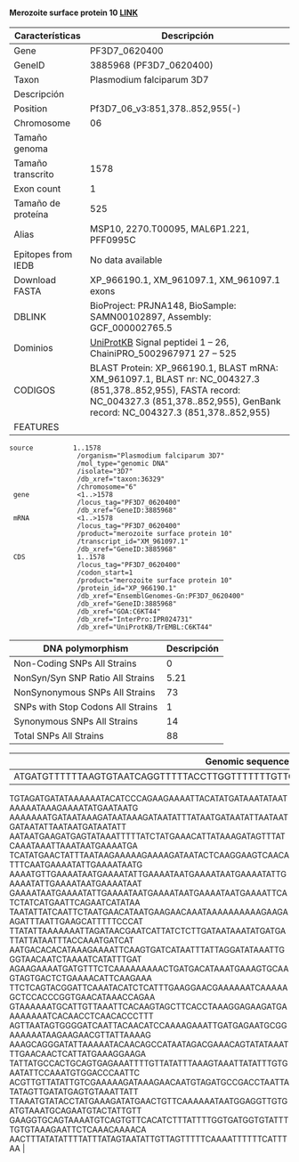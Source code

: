 #### Merozoite surface protein 10 [LINK](https://www.ncbi.nlm.nih.gov/gene/3885968) 

| **Características** | **Descripción** |
| ------ | ----------- |
| Gene|	PF3D7_0620400  |
|GeneID| 3885968 (PF3D7_0620400)	|
| Taxon | Plasmodium falciparum 3D7 |
| Descripción |  |
| Position | Pf3D7_06_v3:851,378..852,955(-) |
| Chromosome  | 06 |
| Tamaño genoma|  |
| Tamaño transcrito | 1578  |
| Exon count | 1 |
| Tamaño de proteína |525|
| Alias| MSP10, 2270.T00095, MAL6P1.221, PFF0995C |
| Epitopes from IEDB | No data available |
| Download FASTA |XP_966190.1, XM_961097.1, XM_961097.1 exons|
|DBLINK| BioProject: PRJNA148, BioSample: SAMN00102897, Assembly: GCF_000002765.5 |
|Dominios| [UniProtKB](https://www.uniprot.org/uniprot/C6KT44) Signal peptidei	1 – 26, ChainiPRO_5002967971	27 – 525|
|CODIGOS|BLAST Protein: 	XP_966190.1, BLAST mRNA: 	XM_961097.1, BLAST nr: 	NC_004327.3 (851,378..852,955), FASTA record: 	NC_004327.3 (851,378..852,955), GenBank record: 	NC_004327.3 (851,378..852,955)|
|FEATURES|     
    source          1..1578
                     /organism="Plasmodium falciparum 3D7"
                     /mol_type="genomic DNA"
                     /isolate="3D7"
                     /db_xref="taxon:36329"
                     /chromosome="6"
     gene            <1..>1578
                     /locus_tag="PF3D7_0620400"
                     /db_xref="GeneID:3885968"
     mRNA            <1..>1578
                     /locus_tag="PF3D7_0620400"
                     /product="merozoite surface protein 10"
                     /transcript_id="XM_961097.1"
                     /db_xref="GeneID:3885968"
     CDS             1..1578
                     /locus_tag="PF3D7_0620400"
                     /codon_start=1
                     /product="merozoite surface protein 10"
                     /protein_id="XP_966190.1"
                     /db_xref="EnsemblGenomes-Gn:PF3D7_0620400"
                     /db_xref="GeneID:3885968"
                     /db_xref="GOA:C6KT44"
                     /db_xref="InterPro:IPR024731"
                     /db_xref="UniProtKB/TrEMBL:C6KT44"     
   


| DNA polymorphism  | Descripción |
| ------ | ----------- |
| Non-Coding SNPs All Strains | 0 |
| NonSyn/Syn SNP Ratio All Strains  |5.21  |
| NonSynonymous SNPs All Strains  | 73 |
| SNPs with Stop Codons All Strains  | 1 |
| Synonymous SNPs All Strains  | 14 |
| Total SNPs All Strains | 88 |


| Genomic sequence|
| ------ |
|ATGATGTTTTTTAAGTGTAATCAGGTTTTTACCTTGGTTTTTTTGTTGCTCTTATATTTTAACAATATTGTCTACACCCA
TGTAGATGATATAAAAAATACATCCCAGAAGAAAATTACATATGATAAATATAATAAAAATAAAGAAAATATGAATAATG
AAAAAAATGATAATAAAGATAATAAAGATAATATTTATAATGATAATATTAATAATGATAATATTAATAATGATAATATT
AATAATGAAGATGAGTATAAATTTTTATCTATGAAACATTATAAAGATAGTTTATCAAATAAATTAAATAATGAAAATGA
TCATATGAACTATTTAATAAGAAAAAGAAAAGATAATACTCAAGGAAGTCAACATTTCAATGAAAATATTGAAAATAATG
AAAATGTTGAAAATAATGAAAATATTGAAAATAATGAAAATAATGAAAATATTGAAAATATTGAAAATAATGAAAATAAT
GAAAATAATGAAAATATTGAAAATAATGAAAATAATGAAAATAATGAAAATTCATCTATCATGAATTCAGAATCATATAA
TAATATTATCAATTCTAATGAACATAATGAAGAACAAATAAAAAAAAAAGAAGAAGATTTAATTGAAGCATTTTTCCCAT
TTATATTAAAAAAATTAGATAACGAATCATTATCTCTTGATAATAAATATGATGATTATTATAATTTACCAAATGATCAT
AATGACACACATAAAGAAAATTCAAGTGATCATAATTTATTAGGATATAAATTGGGTAACAATCTAAAATCATATTTGAT
AGAAGAAAATGATGTTTCTCAAAAAAAAACTGATGACATAAATGAAAGTGCAAGTAGTGACTCTGAAAACATTCAAGAAA
TTCTCAGTACGGATTCAAATACATCTCATTTGAAGGAACGAAAAAATCAAAAAGCTCCACCCGGTGAACATAAACCAGAA
GTAAAAAATGCATTGTTAAATTCACAAGTAGCTTCACCTAAAGGAGAAGATGAAAAAAAATCACAACCTCAACACCCTTT
AGTTAATAGTGGGGATCAATTACAACATCCAAAAGAAATTGATGAGAATGCGGAAAAAATAAGAAGAACGTTATTAAAAG
AAAGCAGGGATATTAAAAATACAACAGCCATAATAGACGAAACAGTATATAAATTTGAACAACTCATTATGAAAGGAAGA
TATTATGCCACTGCAGTGAGAAATTTTGTTATATTTAAAGTAAATTATATTTGTGAATATTCCAAATGTGGACCCAATTC
ACGTTGTTATATTGTCGAAAAAGATAAAGAACAATGTAGATGCCGACCTAATTATATAGTTGATATGAGTGTAAATTATT
TTAAATGTATACCTATGAAAGATATGAACTGTTCAAAAAATAATGGAGGTTGTGATGTAAATGCAGAATGTACTATTGTT
GAAGGTGCAGTAAAATGTCAGTGTTCACATCTTTATTTTGGTGATGGTGTATTTTGTGTAAAGAATTCTCAAACAAAACA
AACTTTATATATTTTATTTATAGTAATATTGTTAGTTTTTCAAAATTTTTTCATTTAA |
